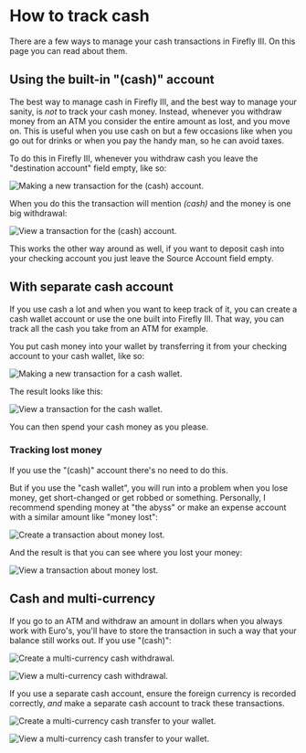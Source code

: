 # How to track cash

There are a few ways to manage your cash transactions in Firefly III. On this page you can read about them.

## Using the built-in "(cash)" account

The best way to manage cash in Firefly III, and the best way to manage your sanity, is _not_ to track your cash money. Instead, whenever you withdraw money from an ATM you consider the entire amount as lost, and you move on. This is useful when you use cash on but a few occasions like when you go out for drinks or when you pay the handy man, so he can avoid taxes.

To do this in Firefly III, whenever you withdraw cash you leave the "destination account" field empty, like so:

![Making a new transaction for the (cash) account.](../../../images/how-to/firefly-iii/finances/cash_built_in_1.png)

When you do this the transaction will mention _(cash)_ and the money is one big withdrawal:

![View a transaction for the (cash) account.](../../../images/how-to/firefly-iii/finances/cash_built_in_2.png)

This works the other way around as well, if you want to deposit cash into your checking account you just leave the Source Account field empty.

## With separate cash account

If you use cash a lot and when you want to keep track of it, you can create a cash wallet account or use the one built into Firefly III. That way, you can track all the cash you take from an ATM for example.

You put cash money into your wallet by transferring it from your checking account to your cash wallet, like so:

![Making a new transaction for a cash wallet.](../../../images/how-to/firefly-iii/finances/cash_wallet_1.png)

The result looks like this:

![View a transaction for the cash wallet.](../../../images/how-to/firefly-iii/finances/cash_wallet_2.png)

You can then spend your cash money as you please.

### Tracking lost money

If you use the "(cash)" account there's no need to do this.

But if you use the "cash wallet", you will run into a problem when you lose money, get short-changed or get robbed or something. Personally, I recommend spending money at "the abyss" or make an expense account with a similar amount like "money lost":

![Create a transaction about money lost.](../../../images/how-to/firefly-iii/finances/money_lost_1.png)

And the result is that you can see where you lost your money:

![View a transaction about money lost.](../../../images/how-to/firefly-iii/finances/money_lost_2.png)

## Cash and multi-currency

If you go to an ATM and withdraw an amount in dollars when you always work with Euro's, you'll have to store the transaction in such a way that your balance still works out. If you use "(cash)":

![Create a multi-currency cash withdrawal.](../../../images/how-to/firefly-iii/finances/multi_1.png)

![View a multi-currency cash withdrawal.](../../../images/how-to/firefly-iii/finances/multi_2.png)

If you use a separate cash account, ensure the foreign currency is recorded correctly, _and_ make a separate cash account to track these transactions.

![Create a multi-currency cash transfer to your wallet.](../../../images/how-to/firefly-iii/finances/multi_3.png)

![View a multi-currency cash transfer to your wallet.](../../../images/how-to/firefly-iii/finances/multi_4.png)
